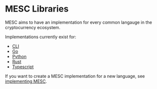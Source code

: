 # MESC Libraries

MESC aims to have an implementation for every common langauge in the cryptocurrency ecosystem.

Implementations currently exist for:
- [CLI](./cli.md)
- [Go](./go.md)
- [Python](./python.md)
- [Rust](./rust.md)
- [Typescript](./typescript.md)


If you want to create a MESC implementation for a new language, see [implementing MESC](./implementing_mesc.md).

